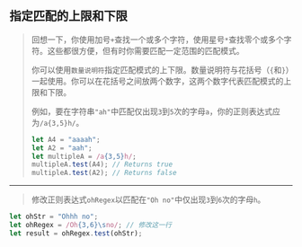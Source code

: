 ## 指定匹配的上限和下限

> 回想一下，你使用加号`+`查找一个或多个字符，使用星号`*`查找零个或多个字符。这些都很方便，但有时你需要匹配一定范围的匹配模式。
>
> 你可以使用`数量说明符`指定匹配模式的上下限。数量说明符与花括号（`{`和`}`）一起使用。你可以在花括号之间放两个数字，这两个数字代表匹配模式的上限和下限。
>
> 例如，要在字符串`"ah"`中匹配仅出现`3`到`5`次的字母`a`，你的正则表达式应为`/a{3,5}h/`。
>
> ```js
> let A4 = "aaaah";
> let A2 = "aah";
> let multipleA = /a{3,5}h/;
> multipleA.test(A4); // Returns true
> multipleA.test(A2); // Returns false
> ```

---

> 修改正则表达式`ohRegex`以匹配在`"Oh no"`中仅出现`3`到`6`次的字母`h`。

```js
let ohStr = "Ohhh no";
let ohRegex = /Oh{3,6}\sno/; // 修改这一行
let result = ohRegex.test(ohStr);
```

